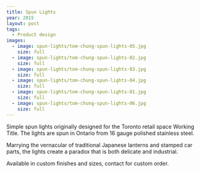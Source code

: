 ```yaml
---
title: Spun Lights
year: 2015
layout: post
tags:
  - Product design
images:
  - image: spun-lights/tom-chung-spun-lights-05.jpg
    size: full
  - image: spun-lights/tom-chung-spun-lights-02.jpg
    size: full
  - image: spun-lights/tom-chung-spun-lights-03.jpg
    size: full
  - image: spun-lights/tom-chung-spun-lights-04.jpg
    size: full
  - image: spun-lights/tom-chung-spun-lights-01.jpg
    size: full
  - image: spun-lights/tom-chung-spun-lights-06.jpg
    size: full
---
```


Simple spun lights originally designed for the Toronto retail space Working Title. The lights are spun in Ontario from 16 gauge polished stainless steel. 

Marrying the vernacular of traditional Japanese lanterns and stamped car parts, the lights create a paradox that is both delicate and industrial.

Available in custom finishes and sizes, contact for custom order.